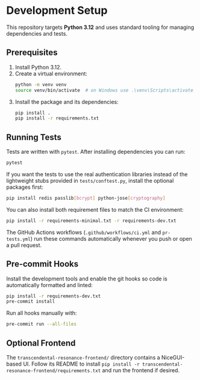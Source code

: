 # Development Setup

This repository targets **Python 3.12** and uses standard tooling for managing dependencies and tests.

## Prerequisites

1. Install Python 3.12.
2. Create a virtual environment:
   ```bash
   python -m venv venv
   source venv/bin/activate  # on Windows use .\venv\Scripts\activate
   ```
3. Install the package and its dependencies:
   ```bash
   pip install .
   pip install -r requirements.txt
   ```

## Running Tests

Tests are written with `pytest`. After installing dependencies you can run:

```bash
pytest
```

If you want the tests to use the real authentication libraries instead of
the lightweight stubs provided in `tests/conftest.py`, install the
optional packages first:

```bash
pip install redis passlib[bcrypt] python-jose[cryptography]
```

You can also install both requirement files to match the CI environment:

```bash
pip install -r requirements-minimal.txt -r requirements-dev.txt
```

The GitHub Actions workflows (`.github/workflows/ci.yml` and `pr-tests.yml`) run these commands automatically whenever you push or open a pull request.

## Pre-commit Hooks

Install the development tools and enable the git hooks so code is automatically formatted and linted:

```bash
pip install -r requirements-dev.txt
pre-commit install
```

Run all hooks manually with:

```bash
pre-commit run --all-files
```

## Optional Frontend

The `transcendental-resonance-frontend/` directory contains a NiceGUI-based UI. Follow its README to install `pip install -r transcendental-resonance-frontend/requirements.txt` and run the frontend if desired.
